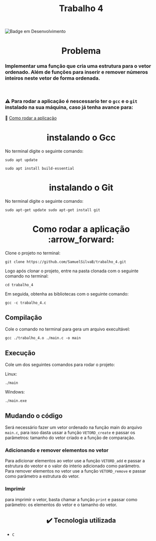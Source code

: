 <h1 align="center">Trabalho 4</h1><br>

![Badge em Desenvolvimento](http://img.shields.io/static/v1?label=STATUS&message=EM%20DESENVOLVIMENTO&color=GREEN&style=for-the-badge)

<h1 align="center">Problema</h1>

<h3>Implementar uma função que cria uma estrutura para o vetor ordenado. Além de funções para inserir e remover números inteiros neste vetor de forma ordenada.</h3><br>

### :warning: Para rodar a aplicação é nescessario ter o `gcc` e o `git` instalado na sua máquina, caso já tenha avance para: 

:small_blue_diamond: [Como rodar a aplicação](#como-rodar-a-aplicação-arrow_forward)

<h1 align="center">instalando o Gcc </h1>

No terminal digite o seguinte comando:

```
sudo apt update 

sudo apt install build-essential
```

<h1 align="center">instalando o Git </h1>

No terminal digite o seguinte comando:

```
sudo apt-get update sudo apt-get install git
```
<h1 align="center">
Como rodar a aplicação :arrow_forward:
</h1>

Clone o projeto no terminal:
```
git clone https://github.com/SamuelSilvaB/trabalho_4.git
```
Logo após clonar o projeto, entre na pasta clonada com o seguinte comando no terminal:
```
cd trabalho_4
```
Em seguida, obtenha as bibliotecas com o seguinte comando:
```
gcc -c trabalho_4.c
```
## Compilação

Cole o comando no terminal para gera um arquivo execultável:

```
gcc ./trabalho_4.o ./main.c -o main
```

## Execução
Cole um dos seguintes comandos para rodar o projeto:

Linux:
```
./main
```

Windows:
```
./main.exe
```

## Mudando o código
Será necessário fazer um vetor ordenado na função main do arquivo `main.c`, para isso dasta ussar a função `VETORD_create` e passar os parâmetros: tamanho do vetor criado e a função de comparação.

### Adicionando e remover elementos no vetor
Para adicionar elementos ao vetor use a função `VETORD_add` e passar a estrutura  do veotor e o valor do interio adicionado como parâmetro.
<br>
Para remover elementos no vetor use a função `VETORD_remove` e passar como parâmetro a estrutura do vetor.

### Imprimir
para imprimir o vetor, basta chamar a função `print` e passar como parâmetro: os elementos do vetor e o tamanho do vetor.

<h2 align="center">✔️ Tecnologia utilizada </h2>

- ``C``
